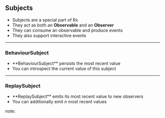 ##  Subjects

* Subjects are a special part of Rx <!-- .element: class="fragment" -->
* They act as both an <!-- .element: class="fragment" --> **Observable** and an **Observer**
* They can consume an observable and produce events <!-- .element: class="fragment" -->
* They also support interactive events <!-- .element: class="fragment" -->

---

### BehaviourSubject

* <!-- .element: class="fragment" --> **BehaviourSubject** persists the most recent value
* You can introspect the current value of this subject <!-- .element: class="fragment" -->

---

### ReplaySubject

* <!-- .element: class="fragment" --> **ReplaySubject** emits its most recent value to new observers
* You can additionally emit <!-- .element: class="fragment" --> *n* most recent values

note:
